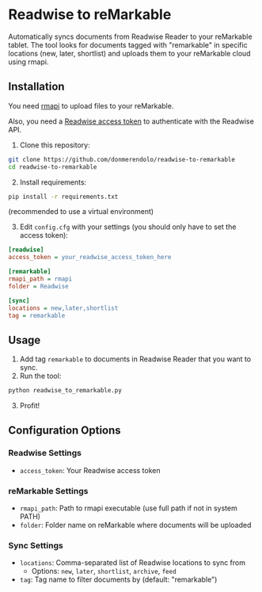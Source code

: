# Readwise to reMarkable

Automatically syncs documents from Readwise Reader to your reMarkable tablet. The tool looks for documents tagged with "remarkable" in specific locations (new, later, shortlist) and uploads them to your reMarkable cloud using rmapi.

## Installation

You need [rmapi](https://github.com/ddvk/rmapi) to upload files to your reMarkable.

Also, you need a [Readwise access token](https://readwise.io/access_token) to authenticate with the Readwise API.

1. Clone this repository:
```bash
git clone https://github.com/donmerendolo/readwise-to-remarkable
cd readwise-to-remarkable
```

2. Install requirements:
```bash
pip install -r requirements.txt
```
(recommended to use a virtual environment)

3. Edit `config.cfg` with your settings (you should only have to set the access token):
```ini
[readwise]
access_token = your_readwise_access_token_here

[remarkable]
rmapi_path = rmapi
folder = Readwise

[sync]
locations = new,later,shortlist
tag = remarkable
```

## Usage

1. Add tag `remarkable` to documents in Readwise Reader that you want to sync.
2. Run the tool:
```bash
python readwise_to_remarkable.py
```
3. Profit!

## Configuration Options

### Readwise Settings
- `access_token`: Your Readwise access token

### reMarkable Settings
- `rmapi_path`: Path to rmapi executable (use full path if not in system PATH)
- `folder`: Folder name on reMarkable where documents will be uploaded

### Sync Settings
- `locations`: Comma-separated list of Readwise locations to sync from
  - Options: `new`, `later`, `shortlist`, `archive`, `feed`
- `tag`: Tag name to filter documents by (default: "remarkable")
